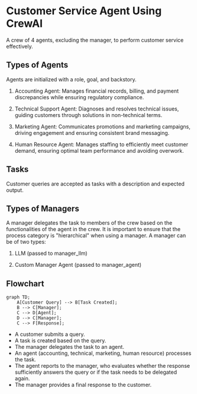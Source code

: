 # Customer Service Agent Using CrewAI

A crew of 4 agents, excluding the manager, to perform customer service effectively.

## Types of Agents

Agents are initialized with a role, goal, and backstory. 

1. Accounting Agent: Manages financial records, billing, and payment discrepancies while ensuring regulatory compliance.

2. Technical Support Agent: Diagnoses and resolves technical issues, guiding customers through solutions in non-technical terms.

3. Marketing Agent: Communicates promotions and marketing campaigns, driving engagement and ensuring consistent brand messaging.

4. Human Resource Agent: Manages staffing to efficiently meet customer demand, ensuring optimal team performance and avoiding overwork.

## Tasks

Customer queries are accepted as tasks with a description and expected output.

## Types of Managers

A manager delegates the task to members of the crew based on the functionalities of the agent in the crew. It is important to ensure that the process category is "hierarchical" when using a manager. A manager can be of two types:

1. LLM (passed to manager_llm)

2. Custom Manager Agent (passed to manager_agent)

## Flowchart

```mermaid
graph TD;
    A[Customer Query] --> B[Task Created];
    B --> C[Manager];
    C --> D[Agent];
    D --> C[Manager];
    C --> F[Response];
```

- A customer submits a query.
- A task is created based on the query.
- The manager delegates the task to an agent.
- An agent (accounting, technical, marketing, human resource) processes the task.
- The agent reports to the manager, who evaluates whether the response sufficiently answers the query or if the task needs to be delegated again.
- The manager provides a final response to the customer.

